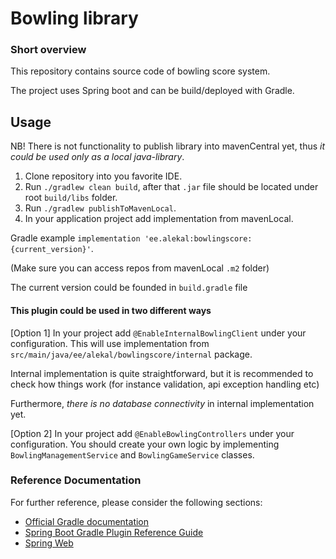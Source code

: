 # Bowling library

### Short overview

This repository contains source code of bowling score system.

The project uses Spring boot and can be build/deployed with Gradle.


## Usage

NB! There is not functionality to publish library into mavenCentral yet, thus _it could be used only as a local java-library_.

1. Clone repository into you favorite IDE.
2. Run `./gradlew clean build`, after that `.jar` file should be located under root `build/libs` folder.
3. Run `./gradlew publishToMavenLocal`.
4. In your application project add implementation from mavenLocal.

Gradle example `implementation 'ee.alekal:bowlingscore:{current_version}'`. 

(Make sure you can access repos from mavenLocal `.m2` folder)

The current version could be founded in `build.gradle` file

#### This plugin could be used in two different ways

[Option 1] In your project add `@EnableInternalBowlingClient` under your configuration.
This will use implementation from `src/main/java/ee/alekal/bowlingscore/internal` package.

Internal implementation is quite straightforward, but it is recommended to check how things work (for instance validation, api exception handling etc)

Furthermore, _there is no database connectivity_ in internal implementation yet.

[Option 2] In your project add `@EnableBowlingControllers` under your configuration.
 You should create your own logic by implementing `BowlingManagementService` and `BowlingGameService` classes.

### Reference Documentation
For further reference, please consider the following sections:

* [Official Gradle documentation](https://docs.gradle.org)
* [Spring Boot Gradle Plugin Reference Guide](https://docs.spring.io/spring-boot/docs/2.7.3/gradle-plugin/reference/html/)
* [Spring Web](https://docs.spring.io/spring-boot/docs/2.7.3/reference/htmlsingle/#web)
